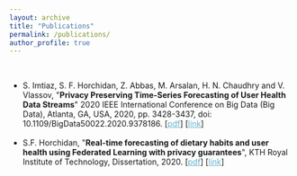 ```yaml
---
layout: archive
title: "Publications"
permalink: /publications/
author_profile: true
---
```

<br>

<ul>
<li>
S. Imtiaz, S. F. Horchidan, Z. Abbas, M. Arsalan, H. N. Chaudhry and V. Vlassov, "<b>Privacy Preserving Time-Series Forecasting of User Health Data Streams</b>" 2020 IEEE International Conference on Big Data (Big Data), Atlanta, GA, USA, 2020, pp. 3428-3437, doi: 10.1109/BigData50022.2020.9378186. [<a href="http://soniahorchidan.github.io/files/09378186.pdf" style="color:#64B2CB">pdf</a>] [<a href="https://ieeexplore.ieee.org/abstract/document/9378186" style="color:#64B2CB">link</a>]<br>
</li>

<br>

<li>
S.F. Horchidan, "<b>Real-time forecasting of dietary habits and user health using Federated Learning with privacy guarantees</b>", KTH Royal Institute of Technology, Dissertation, 2020. [<a href="http://soniahorchidan.github.io/files/dissertation.pdf" style="color:#64B2CB">pdf</a>] [<a href="https://kth.diva-portal.org/smash/record.jsf?dswid=-2391&pid=diva2%3A1468787&c=1&searchType=SIMPLE&language=en&query=horchidan&af=%5B%5D&aq=%5B%5B%5D%5D&aq2=%5B%5B%5D%5D&aqe=%5B%5D&noOfRows=50&sortOrder=author_sort_asc&sortOrder2=title_sort_asc&onlyFullText=false&sf=all" style="color:#64B2CB">link</a>]<br>
</li>
</ul>
